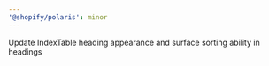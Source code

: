 ```yaml
---
'@shopify/polaris': minor
---
```


Update IndexTable heading appearance and surface sorting ability in headings
